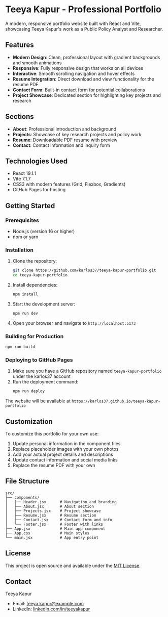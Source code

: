 # Teeya Kapur - Professional Portfolio

A modern, responsive portfolio website built with React and Vite, showcasing Teeya Kapur's work as a Public Policy Analyst and Researcher.

## Features

- **Modern Design**: Clean, professional layout with gradient backgrounds and smooth animations
- **Responsive**: Fully responsive design that works on all devices
- **Interactive**: Smooth scrolling navigation and hover effects
- **Resume Integration**: Direct download and view functionality for the resume PDF
- **Contact Form**: Built-in contact form for potential collaborations
- **Project Showcase**: Dedicated section for highlighting key projects and research

## Sections

- **About**: Professional introduction and background
- **Projects**: Showcase of key research projects and policy work
- **Resume**: Downloadable PDF resume with preview
- **Contact**: Contact information and inquiry form

## Technologies Used

- React 19.1.1
- Vite 7.1.7
- CSS3 with modern features (Grid, Flexbox, Gradients)
- GitHub Pages for hosting

## Getting Started

### Prerequisites

- Node.js (version 16 or higher)
- npm or yarn

### Installation

1. Clone the repository:
   ```bash
   git clone https://github.com/karlos37/teeya-kapur-portfolio.git
   cd teeya-kapur-portfolio
   ```

2. Install dependencies:
   ```bash
   npm install
   ```

3. Start the development server:
   ```bash
   npm run dev
   ```

4. Open your browser and navigate to `http://localhost:5173`

### Building for Production

```bash
npm run build
```

### Deploying to GitHub Pages

1. Make sure you have a GitHub repository named `teeya-kapur-portfolio` under the karlos37 account
2. Run the deployment command:
   ```bash
   npm run deploy
   ```

The website will be available at `https://karlos37.github.io/teeya-kapur-portfolio`

## Customization

To customize this portfolio for your own use:

1. Update personal information in the component files
2. Replace placeholder images with your own photos
3. Add your actual project details and descriptions
4. Update contact information and social media links
5. Replace the resume PDF with your own

## File Structure

```
src/
├── components/
│   ├── Header.jsx      # Navigation and branding
│   ├── About.jsx       # About section
│   ├── Projects.jsx    # Project showcase
│   ├── Resume.jsx      # Resume section
│   ├── Contact.jsx     # Contact form and info
│   └── Footer.jsx      # Footer with links
├── App.jsx             # Main app component
├── App.css             # Main styles
└── main.jsx            # App entry point
```

## License

This project is open source and available under the [MIT License](LICENSE).

## Contact

Teeya Kapur
- Email: teeya.kapur@example.com
- LinkedIn: [linkedin.com/in/teeyakapur](https://linkedin.com/in/teeyakapur)
